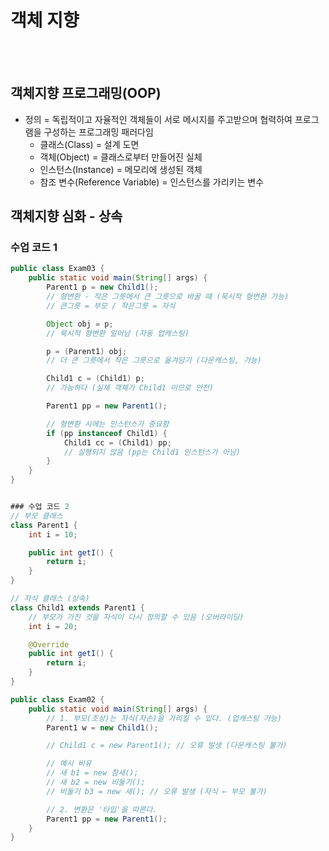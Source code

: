 # 객체 지향
<br>
<br>

## 객체지향 프로그래밍(OOP)
- 정의 = 독립적이고 자율적인 객체들이 서로 메시지를 주고받으며 협력하여 프로그램을 구성하는 프로그래밍 패러다임
    - 클래스(Class) = 설계 도면
    - 객체(Object)	= 클래스로부터 만들어진 실체
    - 인스턴스(Instance) = 메모리에 생성된 객체
    - 참조 변수(Reference Variable) = 인스턴스를 가리키는 변수

## 객체지향 심화 - 상속
### 수업 코드 1
```java
public class Exam03 {
    public static void main(String[] args) {
        Parent1 p = new Child1(); 
        // 형변환 - 작은 그릇에서 큰 그릇으로 바꿀 때 (묵시적 형변환 가능)
        // 큰그릇 = 부모 / 작은그릇 = 자식

        Object obj = p;  
        // 묵시적 형변환 일어남 (자동 업캐스팅)

        p = (Parent1) obj; 
        // 더 큰 그릇에서 작은 그릇으로 옮겨담기 (다운캐스팅, 가능)

        Child1 c = (Child1) p; 
        // 가능하다 (실제 객체가 Child1 이므로 안전)

        Parent1 pp = new Parent1();

        // 형변환 시에는 인스턴스가 중요함
        if (pp instanceof Child1) {
            Child1 cc = (Child1) pp; 
            // 실행되지 않음 (pp는 Child1 인스턴스가 아님)
        }
    }
}


### 수업 코드 2
// 부모 클래스
class Parent1 {
    int i = 10;

    public int getI() {
        return i;
    }
}

// 자식 클래스 (상속)
class Child1 extends Parent1 {
    // 부모가 가진 것을 자식이 다시 정의할 수 있음 (오버라이딩)
    int i = 20;

    @Override
    public int getI() {
        return i;
    }
}

public class Exam02 {
    public static void main(String[] args) {
        // 1. 부모(조상)는 자식(자손)을 가리킬 수 있다. (업캐스팅 가능)
        Parent1 w = new Child1();

        // Child1 c = new Parent1(); // 오류 발생 (다운캐스팅 불가)

        // 예시 비유
        // 새 b1 = new 참새();
        // 새 b2 = new 비둘기();
        // 비둘기 b3 = new 새(); // 오류 발생 (자식 ← 부모 불가)

        // 2. 변환은 '타입'을 따른다.
        Parent1 pp = new Parent1();
    }
}
